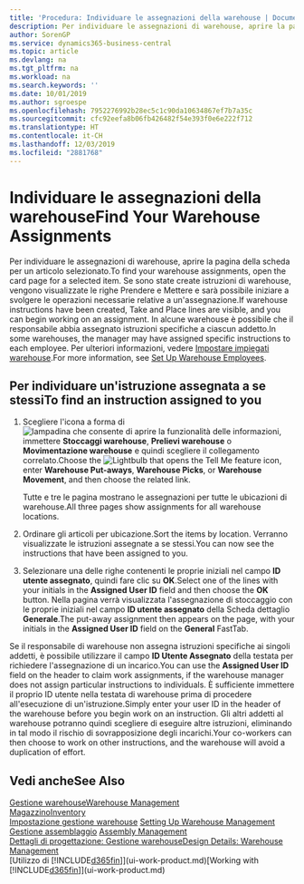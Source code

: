 ```yaml
---
title: 'Procedura: Individuare le assegnazioni della warehouse | Documenti Microsoft'
description: Per individuare le assegnazioni di warehouse, aprire la pagina della scheda per un articolo selezionato. Se sono state create istruzioni di warehouse, vengono visualizzate le righe Prendere e Mettere e sarà possibile iniziare a svolgere le operazioni necessarie relative a un'assegnazione. In alcune warehouse è possibile che il responsabile abbia assegnato istruzioni specifiche a ciascun addetto.
author: SorenGP
ms.service: dynamics365-business-central
ms.topic: article
ms.devlang: na
ms.tgt_pltfrm: na
ms.workload: na
ms.search.keywords: ''
ms.date: 10/01/2019
ms.author: sgroespe
ms.openlocfilehash: 7952276992b28ec5c1c90da10634867ef7b7a35c
ms.sourcegitcommit: cfc92eefa8b06fb426482f54e393f0e6e222f712
ms.translationtype: HT
ms.contentlocale: it-CH
ms.lasthandoff: 12/03/2019
ms.locfileid: "2881768"
---
```

# <a name="find-your-warehouse-assignments"></a><span data-ttu-id="a39bc-105">Individuare le assegnazioni della warehouse</span><span class="sxs-lookup"><span data-stu-id="a39bc-105">Find Your Warehouse Assignments</span></span>
<span data-ttu-id="a39bc-106">Per individuare le assegnazioni di warehouse, aprire la pagina della scheda per un articolo selezionato.</span><span class="sxs-lookup"><span data-stu-id="a39bc-106">To find your warehouse assignments, open the card page for a selected item.</span></span> <span data-ttu-id="a39bc-107">Se sono state create istruzioni di warehouse, vengono visualizzate le righe Prendere e Mettere e sarà possibile iniziare a svolgere le operazioni necessarie relative a un'assegnazione.</span><span class="sxs-lookup"><span data-stu-id="a39bc-107">If warehouse instructions have been created, Take and Place lines are visible, and you can begin working on an assignment.</span></span> <span data-ttu-id="a39bc-108">In alcune warehouse è possibile che il responsabile abbia assegnato istruzioni specifiche a ciascun addetto.</span><span class="sxs-lookup"><span data-stu-id="a39bc-108">In some warehouses, the manager may have assigned specific instructions to each employee.</span></span> <span data-ttu-id="a39bc-109">Per ulteriori informazioni, vedere [Impostare impiegati warehouse](warehouse-how-to-set-up-warehouse-employees.md).</span><span class="sxs-lookup"><span data-stu-id="a39bc-109">For more information, see [Set Up Warehouse Employees](warehouse-how-to-set-up-warehouse-employees.md).</span></span>

## <a name="to-find-an-instruction-assigned-to-you"></a><span data-ttu-id="a39bc-110">Per individuare un'istruzione assegnata a se stessi</span><span class="sxs-lookup"><span data-stu-id="a39bc-110">To find an instruction assigned to you</span></span>  
1.  <span data-ttu-id="a39bc-111">Scegliere l'icona a forma di ![lampadina che consente di aprire la funzionalità delle informazioni](media/ui-search/search_small.png "Informazioni sull'operazione che si desidera eseguire"), immettere **Stoccaggi warehouse**, **Prelievi warehouse** o **Movimentazione warehouse** e quindi scegliere il collegamento correlato.</span><span class="sxs-lookup"><span data-stu-id="a39bc-111">Choose the ![Lightbulb that opens the Tell Me feature](media/ui-search/search_small.png "Tell me what you want to do") icon, enter **Warehouse Put-aways**, **Warehouse Picks**, or **Warehouse Movement**, and then choose the related link.</span></span>

    <span data-ttu-id="a39bc-112">Tutte e tre le pagina mostrano le assegnazioni per tutte le ubicazioni di warehouse.</span><span class="sxs-lookup"><span data-stu-id="a39bc-112">All three pages show assignments for all warehouse locations.</span></span>  

2. <span data-ttu-id="a39bc-113">Ordinare gli articoli per ubicazione.</span><span class="sxs-lookup"><span data-stu-id="a39bc-113">Sort the items by location.</span></span> <span data-ttu-id="a39bc-114">Verranno visualizzate le istruzioni assegnate a se stessi.</span><span class="sxs-lookup"><span data-stu-id="a39bc-114">You can now see the instructions that have been assigned to you.</span></span>  
3. <span data-ttu-id="a39bc-115">Selezionare una delle righe contenenti le proprie iniziali nel campo **ID utente assegnato**, quindi fare clic su **OK**.</span><span class="sxs-lookup"><span data-stu-id="a39bc-115">Select one of the lines with your initials in the **Assigned User ID** field and then choose the **OK** button.</span></span> <span data-ttu-id="a39bc-116">Nella pagina verrà visualizzata l'assegnazione di stoccaggio con le proprie iniziali nel campo **ID utente assegnato** della Scheda dettaglio **Generale**.</span><span class="sxs-lookup"><span data-stu-id="a39bc-116">The put-away assignment then appears on the page, with your initials in the **Assigned User ID** field on the **General** FastTab.</span></span>  

<span data-ttu-id="a39bc-117">Se il responsabile di warehouse non assegna istruzioni specifiche ai singoli addetti, è possibile utilizzare il campo **ID Utente Assegnato** della testata per richiedere l'assegnazione di un incarico.</span><span class="sxs-lookup"><span data-stu-id="a39bc-117">You can use the **Assigned User ID** field on the header to claim work assignments, if the warehouse manager does not assign particular instructions to individuals.</span></span> <span data-ttu-id="a39bc-118">È sufficiente immettere il proprio ID utente nella testata di warehouse prima di procedere all'esecuzione di un'istruzione.</span><span class="sxs-lookup"><span data-stu-id="a39bc-118">Simply enter your user ID in the header of the warehouse before you begin work on an instruction.</span></span> <span data-ttu-id="a39bc-119">Gli altri addetti al warehouse potranno quindi scegliere di eseguire altre istruzioni, eliminando in tal modo il rischio di sovrapposizione degli incarichi.</span><span class="sxs-lookup"><span data-stu-id="a39bc-119">Your co-workers can then choose to work on other instructions, and the warehouse will avoid a duplication of effort.</span></span>  

## <a name="see-also"></a><span data-ttu-id="a39bc-120">Vedi anche</span><span class="sxs-lookup"><span data-stu-id="a39bc-120">See Also</span></span>  
[<span data-ttu-id="a39bc-121">Gestione warehouse</span><span class="sxs-lookup"><span data-stu-id="a39bc-121">Warehouse Management</span></span>](warehouse-manage-warehouse.md)  
[<span data-ttu-id="a39bc-122">Magazzino</span><span class="sxs-lookup"><span data-stu-id="a39bc-122">Inventory</span></span>](inventory-manage-inventory.md)  
<span data-ttu-id="a39bc-123">[Impostazione gestione warehouse](warehouse-setup-warehouse.md)   </span><span class="sxs-lookup"><span data-stu-id="a39bc-123">[Setting Up Warehouse Management](warehouse-setup-warehouse.md)   </span></span>  
<span data-ttu-id="a39bc-124">[Gestione assemblaggio](assembly-assemble-items.md)  </span><span class="sxs-lookup"><span data-stu-id="a39bc-124">[Assembly Management](assembly-assemble-items.md)  </span></span>  
[<span data-ttu-id="a39bc-125">Dettagli di progettazione: Gestione warehouse</span><span class="sxs-lookup"><span data-stu-id="a39bc-125">Design Details: Warehouse Management</span></span>](design-details-warehouse-management.md)  
<span data-ttu-id="a39bc-126">[Utilizzo di [!INCLUDE[d365fin](includes/d365fin_md.md)]](ui-work-product.md)</span><span class="sxs-lookup"><span data-stu-id="a39bc-126">[Working with [!INCLUDE[d365fin](includes/d365fin_md.md)]](ui-work-product.md)</span></span> 
